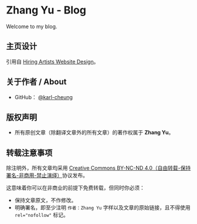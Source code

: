 # Zhang Yu - Blog

Welcome to my blog.

## 主页设计

引用自 [Hiring Artists Website Design]。

## 关于作者 / About

* GitHub： [@karl-cheung](https://github.com/karl-cheung)

## 版权声明

* 所有原创文章（除翻译文章外的所有文章）的著作权属于 **Zhang Yu**。

## 转载注意事项

除注明外，所有文章均采用 [Creative Commons BY-NC-ND 4.0（自由转载-保持署名-非商用-禁止演绎）](http://creativecommons.org/licenses/by-nc-nd/4.0/deed.zh)协议发布。

这意味着你可以在非商业的前提下免费转载，但同时你必须：

* 保持文章原文，不作修改。
* 明确署名，即至少注明 `作者：Zhang Yu` 字样以及文章的原始链接，且不得使用 `rel="nofollow"` 标记。

[Hiring Artists Website Design]: https://dribbble.com/shots/6158271-Hiring-Artists-Website-Design?utm_source=Clipboard_Shot&utm_campaign=Tubik&utm_content=Hiring%20Artists%20Website%20Design&utm_medium=Social_Share

